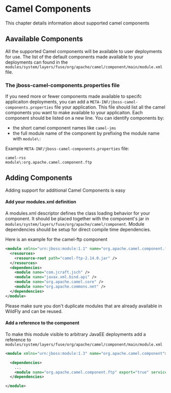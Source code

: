 # Camel Components

This chapter details information about supported camel components

## Aavailable Components 

All the supported Camel components will be available to user deployments for use.  The list of the default components made available to your deployments can found in the `modules/system/layers/fuse/org/apache/camel/component/main/module.xml` file.  

### The jboss-camel-components.properties file

If you need more or fewer components made available to specifc applicaiton deployments, you can add a `META-INF/jboss-camel-components.properties` file your application.  This file should list all the camel components you want to make available to your applicaiton.
Each component should be listed on a new line.  You can identify components by:
 
 * the short camel component names like `camel-jms` 
 * the full module name of the component by prefixing the module name with `module\:`

Example `META-INF/jboss-camel-components.properties` file:

    camel-rss
    module\:org.apache.camel.component.ftp

## Adding Components

Adding support for additional Camel Components is easy

#### Add your modules.xml definition 

A modules.xml descriptor defines the class loading behavior for your component. It should be placed together with the component's jar in `modules/system/layers/fuse/org/apache/camel/component`. Module dependencies should be setup for direct compile time dependencies. 

Here is an example for the camel-ftp component

```xml
<module xmlns="urn:jboss:module:1.1" name="org.apache.camel.component.ftp">
  <resources>
    <resource-root path="camel-ftp-2.14.0.jar" />
  </resources>
  <dependencies>
    <module name="com.jcraft.jsch" />
    <module name="javax.xml.bind.api" />
    <module name="org.apache.camel.core" />
    <module name="org.apache.commons.net" />
  </dependencies>
</module>
```

Please make sure you don't duplicate modules that are already available in WildFly and can be reused.

#### Add a reference to the component 

To make this module visible to arbitrary JavaEE deployments add a reference to `modules/system/layers/fuse/org/apache/camel/component/main/module.xml` 

```xml
<module xmlns="urn:jboss:module:1.3" name="org.apache.camel.component">

  <dependencies>
    ...
    <module name="org.apache.camel.component.ftp" export="true" services="export"/>
  </dependencies>

</module>
```





